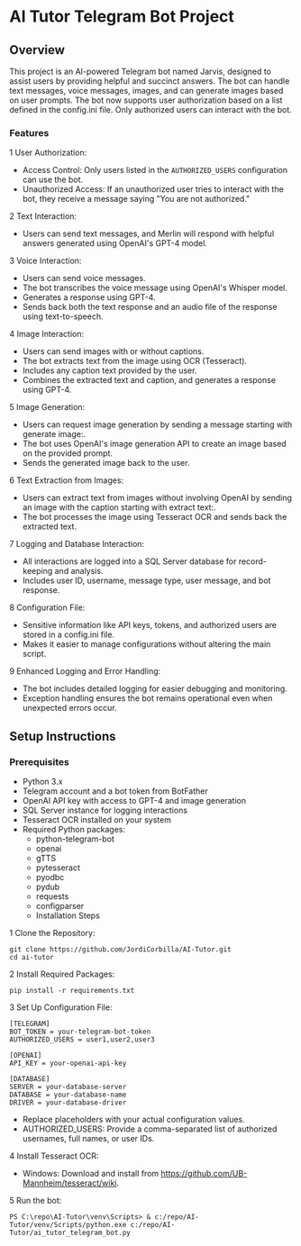 # AI Tutor Telegram Bot Project

## Overview
This project is an AI-powered Telegram bot named Jarvis, designed to assist users by providing helpful and succinct answers. The bot can handle text messages, voice messages, images, and can generate images based on user prompts.
The bot now supports user authorization based on a list defined in the config.ini file. Only authorized users can interact with the bot.

### Features
1 User Authorization:

- Access Control: Only users listed in the `AUTHORIZED_USERS` configuration can use the bot.
- Unauthorized Access: If an unauthorized user tries to interact with the bot, they receive a message saying "You are not authorized."

2 Text Interaction:
- Users can send text messages, and Merlin will respond with helpful answers generated using OpenAI's GPT-4 model.
  
3 Voice Interaction:
- Users can send voice messages.
- The bot transcribes the voice message using OpenAI's Whisper model.
- Generates a response using GPT-4.
- Sends back both the text response and an audio file of the response using text-to-speech.

4 Image Interaction:

- Users can send images with or without captions.
- The bot extracts text from the image using OCR (Tesseract).
- Includes any caption text provided by the user.
- Combines the extracted text and caption, and generates a response using GPT-4.

5 Image Generation:

- Users can request image generation by sending a message starting with generate image:.
- The bot uses OpenAI's image generation API to create an image based on the provided prompt.
- Sends the generated image back to the user.

6 Text Extraction from Images:

- Users can extract text from images without involving OpenAI by sending an image with the caption starting with extract text:.
- The bot processes the image using Tesseract OCR and sends back the extracted text.

7 Logging and Database Interaction:

- All interactions are logged into a SQL Server database for record-keeping and analysis.
- Includes user ID, username, message type, user message, and bot response.

8 Configuration File:

- Sensitive information like API keys, tokens, and authorized users are stored in a config.ini file.
- Makes it easier to manage configurations without altering the main script.

9 Enhanced Logging and Error Handling:

- The bot includes detailed logging for easier debugging and monitoring.
- Exception handling ensures the bot remains operational even when unexpected errors occur.

## Setup Instructions
### Prerequisites
- Python 3.x
- Telegram account and a bot token from BotFather
- OpenAI API key with access to GPT-4 and image generation
- SQL Server instance for logging interactions
- Tesseract OCR installed on your system
- Required Python packages:
  - python-telegram-bot
  - openai
  - gTTS
  - pytesseract
  - pyodbc
  - pydub
  - requests
  - configparser
  - Installation Steps

1 Clone the Repository:

```
git clone https://github.com/JordiCorbilla/AI-Tutor.git
cd ai-tutor
```

2 Install Required Packages:

```
pip install -r requirements.txt
```

3 Set Up Configuration File:

```
[TELEGRAM]
BOT_TOKEN = your-telegram-bot-token
AUTHORIZED_USERS = user1,user2,user3

[OPENAI]
API_KEY = your-openai-api-key

[DATABASE]
SERVER = your-database-server
DATABASE = your-database-name
DRIVER = your-database-driver
```

- Replace placeholders with your actual configuration values.
- AUTHORIZED_USERS: Provide a comma-separated list of authorized usernames, full names, or user IDs.

4 Install Tesseract OCR:
- Windows: Download and install from https://github.com/UB-Mannheim/tesseract/wiki.

5 Run the bot:

```
PS C:\repo\AI-Tutor\venv\Scripts> & c:/repo/AI-Tutor/venv/Scripts/python.exe c:/repo/AI-Tutor/ai_tutor_telegram_bot.py
```

